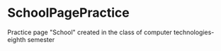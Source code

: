 # SchoolPagePractice
Practice page "School" created in the class of computer technologies-eighth semester
